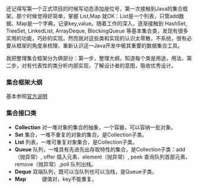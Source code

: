 还记得写第一个正式项目的时候写动态添加座位号，第一次接触到Java的集合框架，那个时候觉得好简单，掌握 List,Map 就OK：List是一个列表，只管add数据、Map是一个字典，记录key,value。随着工作的深入，逐渐接触到 HashSet, TreeSet, LinkedList, ArrayDeque, BlockingQueue 等基本集合类，发现有很多实用的功能，巧妙的实现。然而我对这些类和实现的认识太零散，不系统，很有必要从框架的角度来梳理，重新认识这一Java开发中极其重要的数据集合工具。

我把整理集合框架分为俩部分：第一步，整理大纲，知道每个类是用途，用法、第二步，对有代表性的类分析内部实现，了解设计者的意图，吸收优秀设计。

### 集合框架大纲
基本参照[官方说明](https://docs.oracle.com/javase/8/docs/technotes/guides/collections/reference.html)

### 集合接口类

- **Collection**      对一堆对象的集合的抽象，一个容器，可以容纳一批对象。 
- **Set**             集合，一堆不重复的对象的集合。是Collection子类。 
- **List**            列表，一堆可重复对象集合，是Collection子类。 
- **Queue**           队列，一堆具有先进先出存取特性的集合，是Collection子类：add（抛异常）, offer 插入元素、element（抛异常）, peek 查询队列首部元素、remove（抛异常）,poll 队列出栈。 
- **Deque**           双端队列，既可以当队列也可以当栈，是Queue子类。
- **Map**             键值对，key不能重复。

